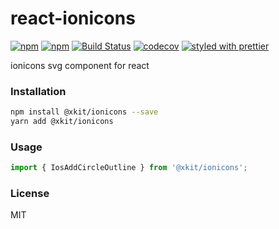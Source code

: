 # react-ionicons

[![npm](https://img.shields.io/npm/v/@xkit/ionicons.svg)](https://www.npmjs.com/package/@xkit/ionicons)
[![npm](https://img.shields.io/npm/dm/@xkit/ionicons.svg)](https://www.npmjs.com/package/@xkit/ionicons)
[![Build Status](https://travis-ci.org/wangzuo/react-ionicons.svg?branch=master)](https://travis-ci.org/wangzuo/react-ionicons)
[![codecov](https://codecov.io/gh/wangzuo/react-ionicons/branch/master/graph/badge.svg)](https://codecov.io/gh/wangzuo/react-ionicons)
[![styled with prettier](https://img.shields.io/badge/styled_with-prettier-ff69b4.svg)](https://github.com/prettier/prettier)

ionicons svg component for react

### Installation

```sh
npm install @xkit/ionicons --save
yarn add @xkit/ionicons
```

### Usage

```javascript
import { IosAddCircleOutline } from '@xkit/ionicons';
```

### License

MIT
